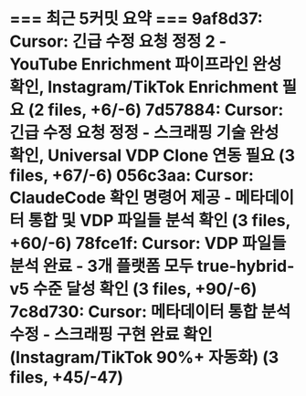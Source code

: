=== 최근 5커밋 요약 ===
9af8d37: Cursor: 긴급 수정 요청 정정 2 - YouTube Enrichment 파이프라인 완성 확인, Instagram/TikTok Enrichment 필요 (2 files, +6/-6)
7d57884: Cursor: 긴급 수정 요청 정정 - 스크래핑 기술 완성 확인, Universal VDP Clone 연동 필요 (3 files, +67/-6)
056c3aa: Cursor: ClaudeCode 확인 명령어 제공 - 메타데이터 통합 및 VDP 파일들 분석 확인 (3 files, +60/-6)
78fce1f: Cursor: VDP 파일들 분석 완료 - 3개 플랫폼 모두 true-hybrid-v5 수준 달성 확인 (3 files, +90/-6)
7c8d730: Cursor: 메타데이터 통합 분석 수정 - 스크래핑 구현 완료 확인 (Instagram/TikTok 90%+ 자동화) (3 files, +45/-47)
=======================
